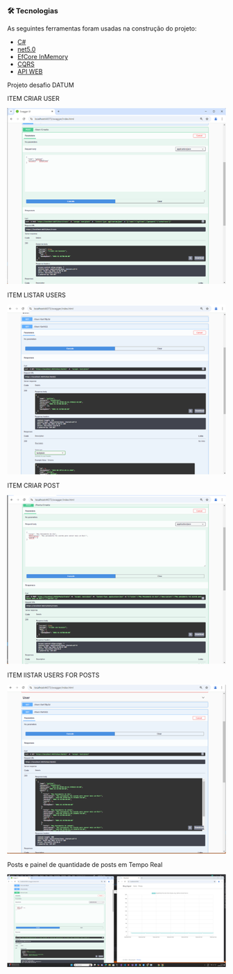 ### 🛠 Tecnologias

As seguintes ferramentas foram usadas na construção do projeto:

- [C#](https://expo.io/)
- [net5.0](https://dotnet.microsoft.com/pt-br/download/dotnet/5.0)
- [EfCore InMemory](https://learn.microsoft.com/en-us/ef/core/providers/in-memory/?tabs=dotnet-core-cli)
- [CQRS](https://learn.microsoft.com/pt-br/azure/architecture/patterns/cqrs)
- [API WEB](https://learn.microsoft.com/pt-br/aspnet/core/tutorials/first-web-api?view=aspnetcore-8.0&tabs=visual-studio)

Projeto desafio DATUM

ITEM CRIAR USER

![alt text](/docs/criar_usuario.png)

ITEM LISTAR USERS

![alt text](/docs/listar_usuario.png)

ITEM CRIAR POST

![alt text](/docs/criar_post.png)

ITEM lISTAR USERS FOR POSTS

![alt text](/docs/listar_user_post.png)

Posts e painel de quantidade de posts em Tempo Real

![alt text](fini.png)




